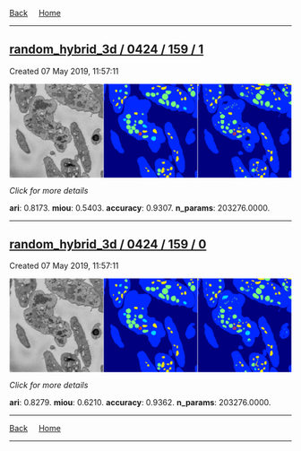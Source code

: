 
[Back](..)&nbsp;&nbsp;&nbsp;&nbsp;&nbsp;[Home](https://leapmanlab.github.io/snapshots)

---

<div class="summary"><a href="1"><h2>random_hybrid_3d / 0424 / 159 / 1</h2></a><p>Created 07 May 2019, 11:57:11
</p><a href="1"><img src="1/media/summary.png" align="center"></a><p>
<i>Click for more details</i>
</p></div>

**ari**: 0.8173. **miou**: 0.5403. **accuracy**: 0.9307. **n_params**: 203276.0000. 

---

<div class="summary"><a href="0"><h2>random_hybrid_3d / 0424 / 159 / 0</h2></a><p>Created 07 May 2019, 11:57:11
</p><a href="0"><img src="0/media/summary.png" align="center"></a><p>
<i>Click for more details</i>
</p></div>

**ari**: 0.8279. **miou**: 0.6210. **accuracy**: 0.9362. **n_params**: 203276.0000. 

---

[Back](..)&nbsp;&nbsp;&nbsp;&nbsp;&nbsp;[Home](https://leapmanlab.github.io/snapshots)

---